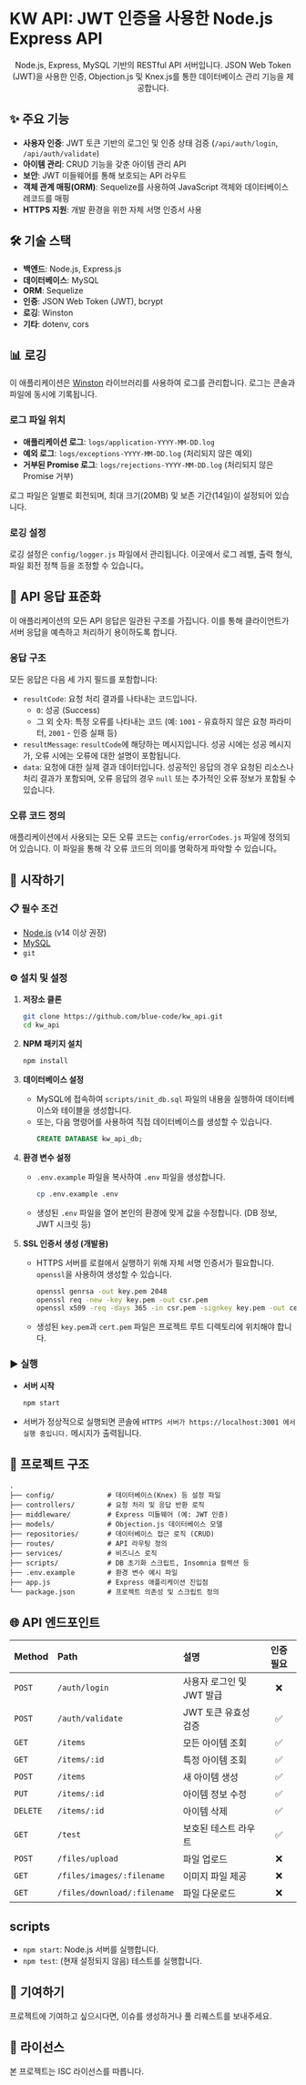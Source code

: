 # KW API: JWT 인증을 사용한 Node.js Express API

<div align="center">
  <p>Node.js, Express, MySQL 기반의 RESTful API 서버입니다. JSON Web Token (JWT)을 사용한 인증, Objection.js 및 Knex.js를 통한 데이터베이스 관리 기능을 제공합니다.</p>
</div>

## ✨ 주요 기능

-   **사용자 인증**: JWT 토큰 기반의 로그인 및 인증 상태 검증 (`/api/auth/login`, `/api/auth/validate`)
-   **아이템 관리**: CRUD 기능을 갖춘 아이템 관리 API
-   **보안**: JWT 미들웨어를 통해 보호되는 API 라우트
-   **객체 관계 매핑(ORM)**: Sequelize를 사용하여 JavaScript 객체와 데이터베이스 레코드를 매핑
-   **HTTPS 지원**: 개발 환경을 위한 자체 서명 인증서 사용

## 🛠️ 기술 스택

-   **백엔드**: Node.js, Express.js
-   **데이터베이스**: MySQL
-   **ORM**: Sequelize
-   **인증**: JSON Web Token (JWT), bcrypt
-   **로깅**: Winston
-   **기타**: dotenv, cors

## 📊 로깅

이 애플리케이션은 [Winston](https://github.com/winstonjs/winston) 라이브러리를 사용하여 로그를 관리합니다. 로그는 콘솔과 파일에 동시에 기록됩니다.

### 로그 파일 위치

-   **애플리케이션 로그**: `logs/application-YYYY-MM-DD.log`
-   **예외 로그**: `logs/exceptions-YYYY-MM-DD.log` (처리되지 않은 예외)
-   **거부된 Promise 로그**: `logs/rejections-YYYY-MM-DD.log` (처리되지 않은 Promise 거부)

로그 파일은 일별로 회전되며, 최대 크기(20MB) 및 보존 기간(14일)이 설정되어 있습니다.

### 로깅 설정

로깅 설정은 `config/logger.js` 파일에서 관리됩니다. 이곳에서 로그 레벨, 출력 형식, 파일 회전 정책 등을 조정할 수 있습니다。

## 🔄 API 응답 표준화

이 애플리케이션의 모든 API 응답은 일관된 구조를 가집니다. 이를 통해 클라이언트가 서버 응답을 예측하고 처리하기 용이하도록 합니다.

### 응답 구조

모든 응답은 다음 세 가지 필드를 포함합니다:

-   `resultCode`: 요청 처리 결과를 나타내는 코드입니다.
    -   `0`: 성공 (Success)
    -   그 외 숫자: 특정 오류를 나타내는 코드 (예: `1001` - 유효하지 않은 요청 파라미터, `2001` - 인증 실패 등)
-   `resultMessage`: `resultCode`에 해당하는 메시지입니다. 성공 시에는 성공 메시지가, 오류 시에는 오류에 대한 설명이 포함됩니다.
-   `data`: 요청에 대한 실제 결과 데이터입니다. 성공적인 응답의 경우 요청된 리소스나 처리 결과가 포함되며, 오류 응답의 경우 `null` 또는 추가적인 오류 정보가 포함될 수 있습니다.

### 오류 코드 정의

애플리케이션에서 사용되는 모든 오류 코드는 `config/errorCodes.js` 파일에 정의되어 있습니다. 이 파일을 통해 각 오류 코드의 의미를 명확하게 파악할 수 있습니다。

## 🚀 시작하기

### 📋 필수 조건

-   [Node.js](https://nodejs.org/) (v14 이상 권장)
-   [MySQL](https://www.mysql.com/)
-   `git`

### ⚙️ 설치 및 설정

1.  **저장소 클론**
    ```bash
    git clone https://github.com/blue-code/kw_api.git
    cd kw_api
    ```

2.  **NPM 패키지 설치**
    ```bash
    npm install
    ```

3.  **데이터베이스 설정**
    -   MySQL에 접속하여 `scripts/init_db.sql` 파일의 내용을 실행하여 데이터베이스와 테이블을 생성합니다.
    -   또는, 다음 명령어를 사용하여 직접 데이터베이스를 생성할 수 있습니다.
        ```sql
        CREATE DATABASE kw_api_db;
        ```

4.  **환경 변수 설정**
    -   `.env.example` 파일을 복사하여 `.env` 파일을 생성합니다.
        ```bash
        cp .env.example .env
        ```
    -   생성된 `.env` 파일을 열어 본인의 환경에 맞게 값을 수정합니다. (DB 정보, JWT 시크릿 등)

5.  **SSL 인증서 생성 (개발용)**
    -   HTTPS 서버를 로컬에서 실행하기 위해 자체 서명 인증서가 필요합니다. `openssl`을 사용하여 생성할 수 있습니다.
        ```bash
        openssl genrsa -out key.pem 2048
        openssl req -new -key key.pem -out csr.pem
        openssl x509 -req -days 365 -in csr.pem -signkey key.pem -out cert.pem
        ```
    -   생성된 `key.pem`과 `cert.pem` 파일은 프로젝트 루트 디렉토리에 위치해야 합니다.

### ▶️ 실행

-   **서버 시작**
    ```bash
    npm start
    ```
-   서버가 정상적으로 실행되면 콘솔에 `HTTPS 서버가 https://localhost:3001 에서 실행 중입니다.` 메시지가 출력됩니다.

## 📁 프로젝트 구조

```
.
├── config/             # 데이터베이스(Knex) 등 설정 파일
├── controllers/        # 요청 처리 및 응답 반환 로직
├── middleware/         # Express 미들웨어 (예: JWT 인증)
├── models/             # Objection.js 데이터베이스 모델
├── repositories/       # 데이터베이스 접근 로직 (CRUD)
├── routes/             # API 라우팅 정의
├── services/           # 비즈니스 로직
├── scripts/            # DB 초기화 스크립트, Insomnia 컬렉션 등
├── .env.example        # 환경 변수 예시 파일
├── app.js              # Express 애플리케이션 진입점
└── package.json        # 프로젝트 의존성 및 스크립트 정의
```

## 🌐 API 엔드포인트

| Method | Path                  | 설명                     | 인증 필요 |
| :----- | :-------------------- | :----------------------- | :-------: |
| `POST` | `/auth/login`         | 사용자 로그인 및 JWT 발급 |     ❌     |
| `POST` | `/auth/validate`      | JWT 토큰 유효성 검증     |     ✅     |
| `GET`  | `/items`              | 모든 아이템 조회         |     ✅     |
| `GET`  | `/items/:id`          | 특정 아이템 조회         |     ✅     |
| `POST` | `/items`              | 새 아이템 생성           |     ✅     |
| `PUT`  | `/items/:id`          | 아이템 정보 수정         |     ✅     |
| `DELETE`| `/items/:id`         | 아이템 삭제              |     ✅     |
| `GET`  | `/test`               | 보호된 테스트 라우트     |     ✅     |
| `POST` | `/files/upload`       | 파일 업로드              |     ❌     |
| `GET`  | `/files/images/:filename` | 이미지 파일 제공         |     ❌     |
| `GET`  | `/files/download/:filename` | 파일 다운로드            |     ❌     |

## scripts

-   `npm start`: Node.js 서버를 실행합니다.
-   `npm test`: (현재 설정되지 않음) 테스트를 실행합니다.

## 🤝 기여하기

프로젝트에 기여하고 싶으시다면, 이슈를 생성하거나 풀 리퀘스트를 보내주세요.

## 📄 라이선스

본 프로젝트는 ISC 라이선스를 따릅니다.